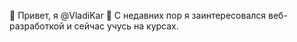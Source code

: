 👋 Привет, я @VladiKar 👀 С недавних пор я заинтересовался веб-разработкой и сейчас учусь на курсах.  
<!---
VladiKar/VladiKar is a ✨ special ✨ repository because its `README.md` (this file) appears on your GitHub profile.
You can click the Preview link to take a look at your changes.
--->

